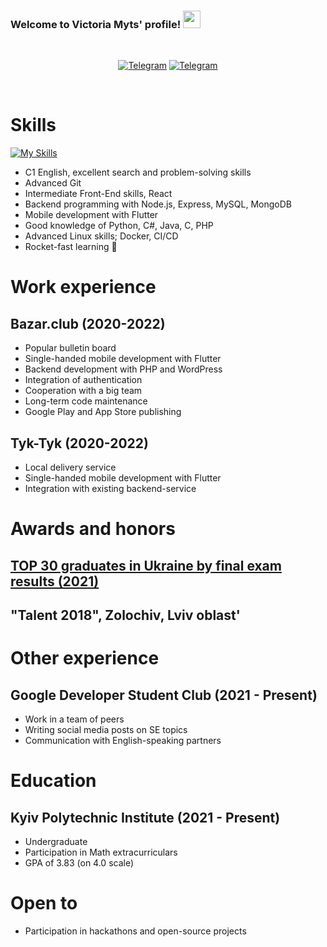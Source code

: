 <h3 align="left">
  Welcome to Victoria Myts' profile!
  <img src="https://media.giphy.com/media/hvRJCLFzcasrR4ia7z/giphy.gif" width="28">
</h3>

<br>
<p align="center">
<a href="https://t.me/vimyts"><img src="https://img.shields.io/badge/Telegram-0088cc?style=flat&logo=telegram" alt="Telegram" /></a>
<a href="mailto:mytsvictoria@gmail.com"><img src="https://img.shields.io/badge/Email-000000?style=flat&logo=gmail" alt="Telegram" /></a>
</p>
<br>

# Skills

[![My Skills](https://skills.thijs.gg/icons?i=js,html,css,nodejs,c,cloudflare,dart,docker,java,mongodb,mysql,py,react,vim)](https://skills.thijs.gg)

- C1 English, excellent search and problem-solving skills
- Advanced Git
- Intermediate Front-End skills, React
- Backend programming with Node.js, Express, MySQL, MongoDB
- Mobile development with Flutter
- Good knowledge of Python, C#, Java, C, PHP
- Advanced Linux skills; Docker, CI/CD
- Rocket-fast learning 🚀

# Work experience

## Bazar.club (2020-2022)
- Popular bulletin board
- Single-handed mobile development with Flutter
- Backend development with PHP and WordPress
- Integration of authentication
- Cooperation with a big team
- Long-term code maintenance
- Google Play and App Store publishing
## Tyk-Tyk (2020-2022)
- Local delivery service
- Single-handed mobile development with Flutter
- Integration with existing backend-service

# Awards and honors

## [TOP 30 graduates in Ukraine by final exam results (2021)](https://24tv.ua/education/yaki-vnz-vstupili-nayrozumnishi-vipuskniki-2021-ukrayina-novini_n1726504)

## "Talent 2018", Zolochiv, Lviv oblast'

# Other experience

## Google Developer Student Club (2021 - Present)
- Work in a team of peers
- Writing social media posts on SE topics
- Communication with English-speaking partners

# Education

## Kyiv Polytechnic Institute (2021 - Present)
- Undergraduate
- Participation in Math extracurriculars
- GPA of 3.83 (on 4.0 scale)

# Open to
- Participation in hackathons and open-source projects